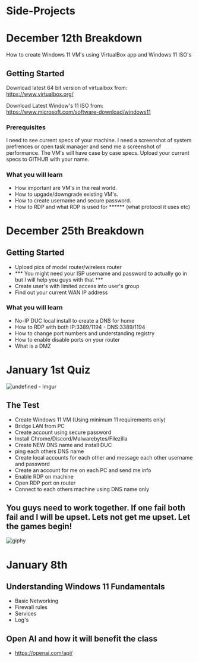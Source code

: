 # Side-Projects

# December 12th Breakdown

How to create Windows 11 VM's using VirtualBox app and Windows 11 ISO's

## Getting Started

Download latest 64 bit version of virtualbox from: 
https://www.virtualbox.org/

Download Latest Window's 11 ISO from:
https://www.microsoft.com/software-download/windows11

### Prerequisites

I need to see current specs of your machine. I need a screenshot of system prefrences or open task manager and send me a screenshot of performance. 
The VM's will have case by case specs. Upload your current specs to GITHUB with your name.

### What you will learn 

- How important are VM's in the real world. 
- How to upgade/downgrade existing VM's. 
- How to create username and secure password. 
- How to RDP and what RDP is used for ****** (what protocol it uses etc)

# December 25th Breakdown

## Getting Started

- Upload pics of model router/wireless router
- *** You might need your ISP username and password to actually go in but I will help you guys with that ***
- Create user's with limited access into user's group
- Find out your current WAN IP address

### What you will learn

- No-IP DUC local install to create a DNS for home
- How to RDP with both IP:3389/1194 - DNS:3389/1194
- How to change port numbers and understanding registry
- How to enable disable ports on your router
- What is a DMZ

# January 1st Quiz

![undefined - Imgur](https://user-images.githubusercontent.com/119669931/209740058-165678e1-b815-413d-9949-6c0b87cb3aeb.gif)


## The Test

- Create Windows 11 VM (Using minimum 11 requirements only)
- Bridge LAN from PC
- Create account using secure password
- Install Chrome/Discord/Malwarebytes/Filezilla
- Create NEW DNS name and install DUC
- ping each others DNS name
- Create local accounts for each other and message each other username and password
- Create an account for me on each PC and send me info
- Enable RDP on machine
- Open RDP port on router
- Connect to each others machine using DNS name only

## You guys need to work together. If one fail both fail and I will be upset. Lets not get me upset. Let the games begin!

![giphy](https://user-images.githubusercontent.com/119669931/209740136-8119de0a-6738-4352-9134-ac46fc252663.gif)

# January 8th 

## Understanding Windows 11 Fundamentals

- Basic Networking
- Firewall rules
- Services
- Log's

## Open AI and how it will benefit the class
- https://openai.com/api/ 


